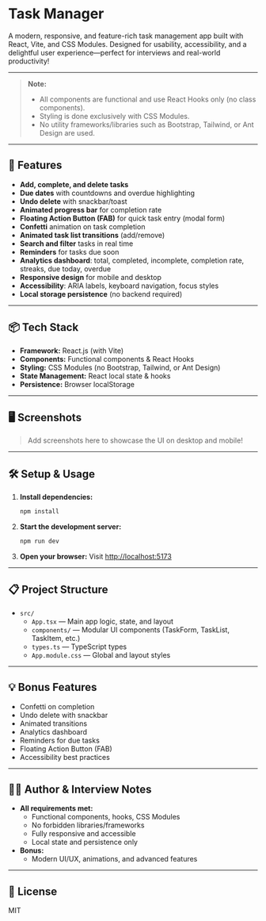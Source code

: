# Task Manager

A modern, responsive, and feature-rich task management app built with React, Vite, and CSS Modules. Designed for usability, accessibility, and a delightful user experience—perfect for interviews and real-world productivity!

---

> **Note:**
> - All components are functional and use React Hooks only (no class components).
> - Styling is done exclusively with CSS Modules.
> - No utility frameworks/libraries such as Bootstrap, Tailwind, or Ant Design are used.

---

## 🚀 Features

- **Add, complete, and delete tasks**
- **Due dates** with countdowns and overdue highlighting
- **Undo delete** with snackbar/toast
- **Animated progress bar** for completion rate
- **Floating Action Button (FAB)** for quick task entry (modal form)
- **Confetti** animation on task completion
- **Animated task list transitions** (add/remove)
- **Search and filter** tasks in real time
- **Reminders** for tasks due soon
- **Analytics dashboard**: total, completed, incomplete, completion rate, streaks, due today, overdue
- **Responsive design** for mobile and desktop
- **Accessibility**: ARIA labels, keyboard navigation, focus styles
- **Local storage persistence** (no backend required)

---

## 📦 Tech Stack

- **Framework:** React.js (with Vite)
- **Components:** Functional components & React Hooks
- **Styling:** CSS Modules (no Bootstrap, Tailwind, or Ant Design)
- **State Management:** React local state & hooks
- **Persistence:** Browser localStorage

---

## 🖥️ Screenshots

> Add screenshots here to showcase the UI on desktop and mobile!

---

## 🛠️ Setup & Usage

1. **Install dependencies:**
   ```bash
   npm install
   ```
2. **Start the development server:**
   ```bash
   npm run dev
   ```
3. **Open your browser:**
   Visit [http://localhost:5173](http://localhost:5173)

---

## 📋 Project Structure

- `src/`
  - `App.tsx` — Main app logic, state, and layout
  - `components/` — Modular UI components (TaskForm, TaskList, TaskItem, etc.)
  - `types.ts` — TypeScript types
  - `App.module.css` — Global and layout styles

---

## 💡 Bonus Features

- Confetti on completion
- Undo delete with snackbar
- Animated transitions
- Analytics dashboard
- Reminders for due tasks
- Floating Action Button (FAB)
- Accessibility best practices

---

## 🧑‍💻 Author & Interview Notes

- **All requirements met:**
  - Functional components, hooks, CSS Modules
  - No forbidden libraries/frameworks
  - Fully responsive and accessible
  - Local state and persistence only
- **Bonus:**
  - Modern UI/UX, animations, and advanced features

---

## 📄 License

MIT
